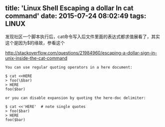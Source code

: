 title: 'Linux Shell Escaping a dollar In cat command'
date: 2015-07-24 08:02:49
tags: LINUX
---

发现社区一个脚本执行后，cat命令写入后文件里面的表达式都求值展看了，其实这个是因为$的缘故，参看这个

http://stackoverflow.com/questions/21984960/escaping-a-dollar-sign-in-unix-inside-the-cat-command

```
You can use regular quoting operators in a here document:

$ cat <<HERE
> foo(\$bar)
> HERE
foo($bar) 

or you can disable expansion by quoting the here-doc delimiter:

$ cat <<'HERE'  # note single quotes
> foo($bar)
> HERE
foo($bar)
```
